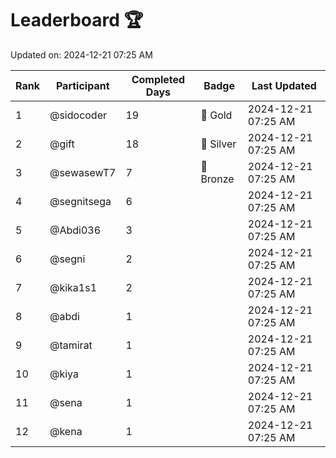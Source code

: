 # Leaderboard 🏆

Updated on: 2024-12-21 07:25 AM

| Rank | Participant       | Completed Days | Badge      | Last Updated         |
|------|-------------------|----------------|------------|----------------------|
| 1    | @sidocoder        | 19             | 🏅 Gold     | 2024-12-21 07:25 AM |
| 2    | @gift             | 18             | 🥈 Silver   | 2024-12-21 07:25 AM |
| 3    | @sewasewT7        | 7              | 🥉 Bronze   | 2024-12-21 07:25 AM |
| 4    | @segnitsega       | 6              |            | 2024-12-21 07:25 AM |
| 5    | @Abdi036          | 3              |            | 2024-12-21 07:25 AM |
| 6    | @segni            | 2              |            | 2024-12-21 07:25 AM |
| 7    | @kika1s1          | 2              |            | 2024-12-21 07:25 AM |
| 8    | @abdi             | 1              |            | 2024-12-21 07:25 AM |
| 9    | @tamirat          | 1              |            | 2024-12-21 07:25 AM |
| 10   | @kiya             | 1              |            | 2024-12-21 07:25 AM |
| 11   | @sena             | 1              |            | 2024-12-21 07:25 AM |
| 12   | @kena             | 1              |            | 2024-12-21 07:25 AM |
